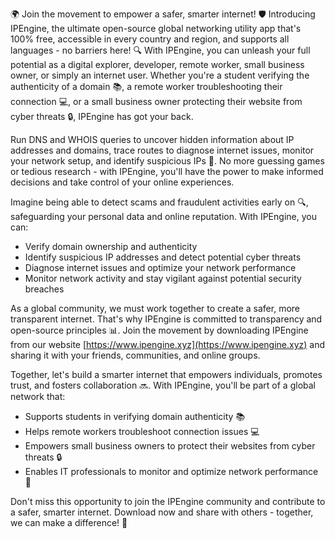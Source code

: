 🌍 Join the movement to empower a safer, smarter internet! 🛡️ Introducing IPEngine, the ultimate open-source global networking utility app that's 100% free, accessible in every country and region, and supports all languages - no barriers here! 🔍 With IPEngine, you can unleash your full potential as a digital explorer, developer, remote worker, small business owner, or simply an internet user. Whether you're a student verifying the authenticity of a domain 📚, a remote worker troubleshooting their connection 💻, or a small business owner protecting their website from cyber threats 🔒, IPEngine has got your back.

Run DNS and WHOIS queries to uncover hidden information about IP addresses and domains, trace routes to diagnose internet issues, monitor your network setup, and identify suspicious IPs 🚀. No more guessing games or tedious research - with IPEngine, you'll have the power to make informed decisions and take control of your online experiences.

Imagine being able to detect scams and fraudulent activities early on 🔍, safeguarding your personal data and online reputation. With IPEngine, you can:

* Verify domain ownership and authenticity
* Identify suspicious IP addresses and detect potential cyber threats
* Diagnose internet issues and optimize your network performance
* Monitor network activity and stay vigilant against potential security breaches

As a global community, we must work together to create a safer, more transparent internet. That's why IPEngine is committed to transparency and open-source principles 📊. Join the movement by downloading IPEngine from our website [https://www.ipengine.xyz](https://www.ipengine.xyz) and sharing it with your friends, communities, and online groups.

Together, let's build a smarter internet that empowers individuals, promotes trust, and fosters collaboration 🔜. With IPEngine, you'll be part of a global network that:

* Supports students in verifying domain authenticity 📚
* Helps remote workers troubleshoot connection issues 💻
* Empowers small business owners to protect their websites from cyber threats 🔒
* Enables IT professionals to monitor and optimize network performance 💸

Don't miss this opportunity to join the IPEngine community and contribute to a safer, smarter internet. Download now and share with others - together, we can make a difference! 🌟